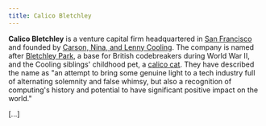 ```yaml
---
title: Calico Bletchley
---
```

**Calico Bletchley** is a venture capital firm headquartered in [San Francisco]() and founded by [Carson, Nina, and Lenny Cooling](). The company is named after [Bletchley Park](), a base for British codebreakers during World War II, and the Cooling siblings' childhood pet, a [calico cat](). They have described the name as "an attempt to bring some genuine light to a tech industry full of alternating solemnity and false whimsy, but also a recognition of computing's history and potential to have significant positive impact on the world."

[...]
